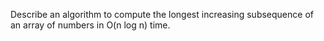 Describe an algorithm to compute the longest increasing subsequence of an array of numbers in O(n log n) time.

